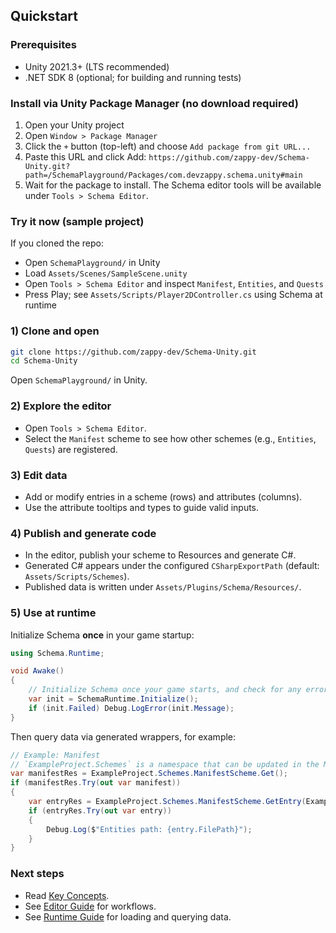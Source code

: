 ## Quickstart

### Prerequisites
- Unity 2021.3+ (LTS recommended)
- .NET SDK 8 (optional; for building and running tests)

### Install via Unity Package Manager (no download required)
1) Open your Unity project
2) Open `Window > Package Manager`
3) Click the `+` button (top-left) and choose `Add package from git URL...`
4) Paste this URL and click Add:
   `https://github.com/zappy-dev/Schema-Unity.git?path=/SchemaPlayground/Packages/com.devzappy.schema.unity#main`
5) Wait for the package to install. The Schema editor tools will be available under `Tools > Schema Editor`.

### Try it now (sample project)
If you cloned the repo:
- Open `SchemaPlayground/` in Unity
- Load `Assets/Scenes/SampleScene.unity`
- Open `Tools > Schema Editor` and inspect `Manifest`, `Entities`, and `Quests`
- Press Play; see `Assets/Scripts/Player2DController.cs` using Schema at runtime

### 1) Clone and open
```bash
git clone https://github.com/zappy-dev/Schema-Unity.git
cd Schema-Unity
```
Open `SchemaPlayground/` in Unity.

### 2) Explore the editor
- Open `Tools > Schema Editor`.
- Select the `Manifest` scheme to see how other schemes (e.g., `Entities`, `Quests`) are registered.

### 3) Edit data
- Add or modify entries in a scheme (rows) and attributes (columns).
- Use the attribute tooltips and types to guide valid inputs.

### 4) Publish and generate code
- In the editor, publish your scheme to Resources and generate C#.
- Generated C# appears under the configured `CSharpExportPath` (default: `Assets/Scripts/Schemes`).
- Published data is written under `Assets/Plugins/Schema/Resources/`.

### 5) Use at runtime
Initialize Schema **once** in your game startup:
```csharp
using Schema.Runtime;

void Awake()
{
    // Initialize Schema once your game starts, and check for any errors
    var init = SchemaRuntime.Initialize();
    if (init.Failed) Debug.LogError(init.Message);
}
```
Then query data via generated wrappers, for example:
```csharp
// Example: Manifest
// `ExampleProject.Schemes` is a namespace that can be updated in the Manifest Scheme for your project.
var manifestRes = ExampleProject.Schemes.ManifestScheme.Get();
if (manifestRes.Try(out var manifest))
{
    var entryRes = ExampleProject.Schemes.ManifestScheme.GetEntry(ExampleProject.Schemes.ManifestScheme.Ids.ENTITIES);
    if (entryRes.Try(out var entry))
    {
        Debug.Log($"Entities path: {entry.FilePath}");
    }
}
```

### Next steps
- Read [Key Concepts](KeyConcepts.md).
- See [Editor Guide](EditorGuide.md) for workflows.
- See [Runtime Guide](RuntimeGuide.md) for loading and querying data.


